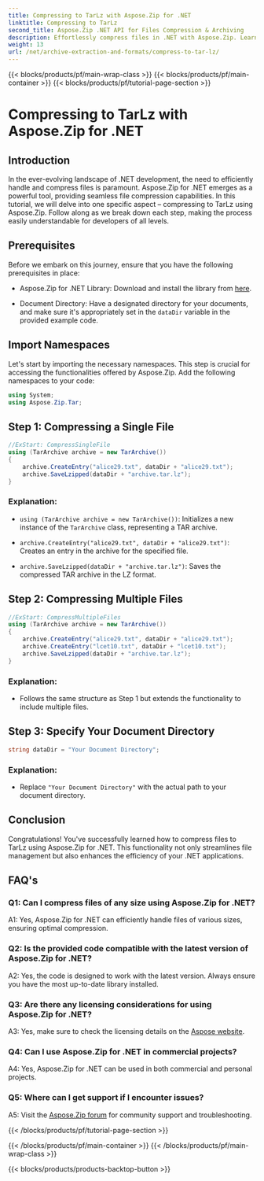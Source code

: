 ```yaml
---
title: Compressing to TarLz with Aspose.Zip for .NET
linktitle: Compressing to TarLz 
second_title: Aspose.Zip .NET API for Files Compression & Archiving
description: Effortlessly compress files in .NET with Aspose.Zip. Learn to create TarLz archives step-by-step.
weight: 13
url: /net/archive-extraction-and-formats/compress-to-tar-lz/
---
```


{{< blocks/products/pf/main-wrap-class >}}
{{< blocks/products/pf/main-container >}}
{{< blocks/products/pf/tutorial-page-section >}}

# Compressing to TarLz with Aspose.Zip for .NET

## Introduction

In the ever-evolving landscape of .NET development, the need to efficiently handle and compress files is paramount. Aspose.Zip for .NET emerges as a powerful tool, providing seamless file compression capabilities. In this tutorial, we will delve into one specific aspect – compressing to TarLz using Aspose.Zip. Follow along as we break down each step, making the process easily understandable for developers of all levels.

## Prerequisites

Before we embark on this journey, ensure that you have the following prerequisites in place:

- Aspose.Zip for .NET Library: Download and install the library from [here](https://releases.aspose.com/zip/net/).

- Document Directory: Have a designated directory for your documents, and make sure it's appropriately set in the `dataDir` variable in the provided example code.

## Import Namespaces

Let's start by importing the necessary namespaces. This step is crucial for accessing the functionalities offered by Aspose.Zip. Add the following namespaces to your code:

```csharp
using System;
using Aspose.Zip.Tar;
```

## Step 1: Compressing a Single File

```csharp
//ExStart: CompressSingleFile
using (TarArchive archive = new TarArchive())
{
    archive.CreateEntry("alice29.txt", dataDir + "alice29.txt");
    archive.SaveLzipped(dataDir + "archive.tar.lz");
}
```

### Explanation:

- `using (TarArchive archive = new TarArchive())`: Initializes a new instance of the `TarArchive` class, representing a TAR archive.

- `archive.CreateEntry("alice29.txt", dataDir + "alice29.txt")`: Creates an entry in the archive for the specified file.

- `archive.SaveLzipped(dataDir + "archive.tar.lz")`: Saves the compressed TAR archive in the LZ format.

## Step 2: Compressing Multiple Files

```csharp
//ExStart: CompressMultipleFiles
using (TarArchive archive = new TarArchive())
{
    archive.CreateEntry("alice29.txt", dataDir + "alice29.txt");
    archive.CreateEntry("lcet10.txt", dataDir + "lcet10.txt");
    archive.SaveLzipped(dataDir + "archive.tar.lz");
}
```

### Explanation:

- Follows the same structure as Step 1 but extends the functionality to include multiple files.

## Step 3: Specify Your Document Directory


```csharp
string dataDir = "Your Document Directory";
```

### Explanation:

- Replace `"Your Document Directory"` with the actual path to your document directory.

## Conclusion

Congratulations! You've successfully learned how to compress files to TarLz using Aspose.Zip for .NET. This functionality not only streamlines file management but also enhances the efficiency of your .NET applications.

## FAQ's

### Q1: Can I compress files of any size using Aspose.Zip for .NET?

A1: Yes, Aspose.Zip for .NET can efficiently handle files of various sizes, ensuring optimal compression.

### Q2: Is the provided code compatible with the latest version of Aspose.Zip for .NET?

A2: Yes, the code is designed to work with the latest version. Always ensure you have the most up-to-date library installed.

### Q3: Are there any licensing considerations for using Aspose.Zip for .NET?

A3: Yes, make sure to check the licensing details on the [Aspose website](https://purchase.aspose.com/buy).

### Q4: Can I use Aspose.Zip for .NET in commercial projects?

A4: Yes, Aspose.Zip for .NET can be used in both commercial and personal projects.

### Q5: Where can I get support if I encounter issues?

A5: Visit the [Aspose.Zip forum](https://forum.aspose.com/c/zip/37) for community support and troubleshooting.

{{< /blocks/products/pf/tutorial-page-section >}}

{{< /blocks/products/pf/main-container >}}
{{< /blocks/products/pf/main-wrap-class >}}

{{< blocks/products/products-backtop-button >}}
